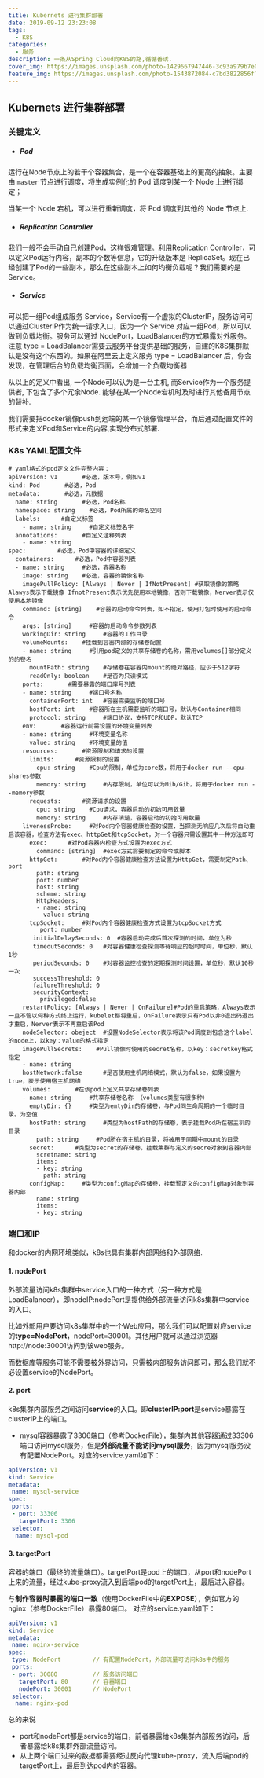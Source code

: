 ```yaml
---
title: Kubernets 进行集群部署
date: 2019-09-12 23:23:08
tags: 
  - K8S
categories: 
  - 服务
description: 一条从Spring Cloud向K8S的路,循循善诱.
cover_img: https://images.unsplash.com/photo-1429667947446-3c93a979b7e0?ixlib=rb-1.2.1&ixid=eyJhcHBfaWQiOjEyMDd9&auto=format&fit=crop&w=1050&q=80
feature_img: https://images.unsplash.com/photo-1543872084-c7bd3822856f?ixlib=rb-1.2.1&ixid=eyJhcHBfaWQiOjEyMDd9&auto=format&fit=crop&w=634&q=80
---
```


## Kubernets 进行集群部署

### 关键定义

- ##### Pod

运行在Node节点上的若干个容器集合，是一个在容器基础上的更高的抽象。主要由 `master` 节点进行调度，将生成实例化的 Pod 调度到某一个 Node 上进行绑定；

当某一个 Node 宕机，可以进行重新调度，将 Pod 调度到其他的 Node 节点上.
- #####  Replication Controller

我们一般不会手动自己创建Pod，这样很难管理。利用Replication Controller，可以定义Pod运行内容，副本的个数等信息，它的升级版本是 ReplicaSet。现在已经创建了Pod的一些副本，那么在这些副本上如何均衡负载呢？我们需要的是Service。

- ##### Service

可以把一组Pod组成服务 Service，Service有一个虚拟的ClusterIP，服务访问可以通过ClusterIP作为统一请求入口，因为一个 Service 对应一组Pod，所以可以做到负载均衡。服务可以通过 NodePort，LoadBalancer的方式暴露对外服务。注意 type = LoadBalancer需要云服务平台提供基础的服务，自建的K8S集群默认是没有这个东西的。如果在阿里云上定义服务 type = LoadBalancer 后，你会发现，在管理后台的负载均衡页面，会增加一个负载均衡器



从以上的定义中看出, 一个Node可以认为是一台主机, 而Service作为一个服务提供者, 下包含了多个冗余Node. 能够在某一个Node宕机时及时进行其他备用节点的替补. 

我们需要把docker镜像push到远端的某一个镜像管理平台，而后通过配置文件的形式来定义Pod和Service的内容,实现分布式部署.

### K8s YAML配置文件

```
# yaml格式的pod定义文件完整内容：
apiVersion: v1       #必选，版本号，例如v1
kind: Pod       #必选，Pod
metadata:       #必选，元数据
  name: string       #必选，Pod名称
  namespace: string    #必选，Pod所属的命名空间
  labels:      #自定义标签
    - name: string     #自定义标签名字
  annotations:       #自定义注释列表
    - name: string
spec:         #必选，Pod中容器的详细定义
  containers:      #必选，Pod中容器列表
  - name: string     #必选，容器名称
    image: string    #必选，容器的镜像名称
    imagePullPolicy: [Always | Never | IfNotPresent] #获取镜像的策略 Alawys表示下载镜像 IfnotPresent表示优先使用本地镜像，否则下载镜像，Nerver表示仅使用本地镜像
    command: [string]    #容器的启动命令列表，如不指定，使用打包时使用的启动命令
    args: [string]     #容器的启动命令参数列表
    workingDir: string     #容器的工作目录
    volumeMounts:    #挂载到容器内部的存储卷配置
    - name: string     #引用pod定义的共享存储卷的名称，需用volumes[]部分定义的的卷名
      mountPath: string    #存储卷在容器内mount的绝对路径，应少于512字符
      readOnly: boolean    #是否为只读模式
    ports:       #需要暴露的端口库号列表
    - name: string     #端口号名称
      containerPort: int   #容器需要监听的端口号
      hostPort: int    #容器所在主机需要监听的端口号，默认与Container相同
      protocol: string     #端口协议，支持TCP和UDP，默认TCP
    env:       #容器运行前需设置的环境变量列表
    - name: string     #环境变量名称
      value: string    #环境变量的值
    resources:       #资源限制和请求的设置
      limits:      #资源限制的设置
        cpu: string    #Cpu的限制，单位为core数，将用于docker run --cpu-shares参数
        memory: string     #内存限制，单位可以为Mib/Gib，将用于docker run --memory参数
      requests:      #资源请求的设置
        cpu: string    #Cpu请求，容器启动的初始可用数量
        memory: string     #内存清楚，容器启动的初始可用数量
    livenessProbe:     #对Pod内个容器健康检查的设置，当探测无响应几次后将自动重启该容器，检查方法有exec、httpGet和tcpSocket，对一个容器只需设置其中一种方法即可
      exec:      #对Pod容器内检查方式设置为exec方式
        command: [string]  #exec方式需要制定的命令或脚本
      httpGet:       #对Pod内个容器健康检查方法设置为HttpGet，需要制定Path、port
        path: string
        port: number
        host: string
        scheme: string
        HttpHeaders:
        - name: string
          value: string
      tcpSocket:     #对Pod内个容器健康检查方式设置为tcpSocket方式
         port: number
       initialDelaySeconds: 0  #容器启动完成后首次探测的时间，单位为秒
       timeoutSeconds: 0   #对容器健康检查探测等待响应的超时时间，单位秒，默认1秒
       periodSeconds: 0    #对容器监控检查的定期探测时间设置，单位秒，默认10秒一次
       successThreshold: 0
       failureThreshold: 0
       securityContext:
         privileged:false
    restartPolicy: [Always | Never | OnFailure]#Pod的重启策略，Always表示一旦不管以何种方式终止运行，kubelet都将重启，OnFailure表示只有Pod以非0退出码退出才重启，Nerver表示不再重启该Pod
    nodeSelector: obeject  #设置NodeSelector表示将该Pod调度到包含这个label的node上，以key：value的格式指定
    imagePullSecrets:    #Pull镜像时使用的secret名称，以key：secretkey格式指定
    - name: string
    hostNetwork:false      #是否使用主机网络模式，默认为false，如果设置为true，表示使用宿主机网络
    volumes:       #在该pod上定义共享存储卷列表
    - name: string     #共享存储卷名称 （volumes类型有很多种）
      emptyDir: {}     #类型为emtyDir的存储卷，与Pod同生命周期的一个临时目录。为空值
      hostPath: string     #类型为hostPath的存储卷，表示挂载Pod所在宿主机的目录
        path: string     #Pod所在宿主机的目录，将被用于同期中mount的目录
      secret:      #类型为secret的存储卷，挂载集群与定义的secre对象到容器内部
        scretname: string  
        items:     
        - key: string
          path: string
      configMap:     #类型为configMap的存储卷，挂载预定义的configMap对象到容器内部
        name: string
        items:
        - key: string

```

### 端口和IP

和docker的内网环境类似，k8s也具有集群内部网络和外部网络.

#### 1. nodePort

外部流量访问k8s集群中service入口的一种方式（另一种方式是LoadBalancer），即nodeIP:nodePort是提供给外部流量访问k8s集群中service的入口。

比如外部用户要访问k8s集群中的一个Web应用，那么我们可以配置对应service的**type=NodePort**，nodePort=30001。其他用户就可以通过浏览器http://node:30001访问到该web服务。

而数据库等服务可能不需要被外界访问，只需被内部服务访问即可，那么我们就不必设置service的NodePort。



#### 2. port
k8s集群内部服务之间访问**service**的入口。即**clusterIP:port**是service暴露在clusterIP上的端口。

- mysql容器暴露了3306端口（参考DockerFile），集群内其他容器通过33306端口访问mysql服务，但是**外部流量不能访问mysql服务**，因为mysql服务没有配置NodePort。对应的service.yaml如下：


```yaml
apiVersion: v1
kind: Service
metadata:
 name: mysql-service
spec:
 ports:
 - port: 33306
   targetPort: 3306
 selector:
  name: mysql-pod
```



#### 3. targetPort

容器的端口（最终的流量端口）。targetPort是pod上的端口，从port和nodePort上来的流量，经过kube-proxy流入到后端pod的targetPort上，最后进入容器。

与**制作容器时暴露的端口一致**（使用DockerFile中的**EXPOSE**），例如官方的nginx（参考DockerFile）暴露80端口。 对应的service.yaml如下：

```yaml
apiVersion: v1
kind: Service
metadata:
 name: nginx-service
spec:
 type: NodePort         // 有配置NodePort，外部流量可访问k8s中的服务
 ports:
 - port: 30080          // 服务访问端口
   targetPort: 80       // 容器端口
   nodePort: 30001      // NodePort
 selector:
  name: nginx-pod
```

总的来说

- port和nodePort都是service的端口，前者暴露给k8s集群内部服务访问，后者暴露给k8s集群外部流量访问。
- 从上两个端口过来的数据都需要经过反向代理kube-proxy，流入后端pod的targetPort上，最后到达pod内的容器。
